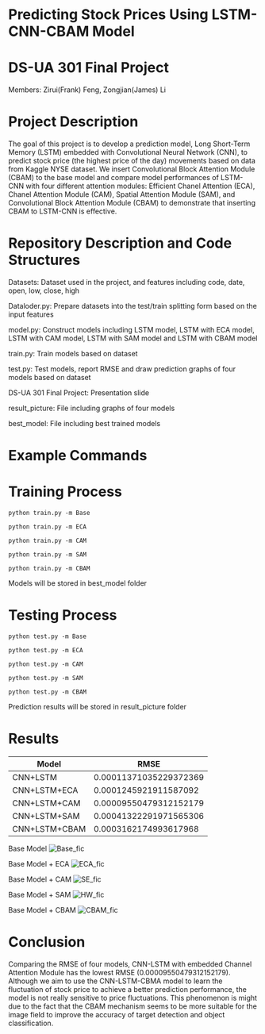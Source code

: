# Predicting Stock Prices Using LSTM-CNN-CBAM Model

# DS-UA 301 Final Project
Members: Zirui(Frank) Feng, Zongjian(James) Li

# Project Description
The goal of this project is to develop a prediction model, Long Short-Term Memory (LSTM) embedded with Convolutional Neural Network (CNN), to predict stock price (the highest price of the day) movements based on data from Kaggle NYSE dataset. We insert Convolutional Block Attention Module (CBAM) to the base model and compare model performances of LSTM-CNN with four different attention modules: Efficient Chanel Attention (ECA), Chanel Attention Module (CAM), Spatial Attention Module (SAM), and Convolutional Block Attention Module (CBAM) to demonstrate that inserting CBAM to LSTM-CNN is effective. 

# Repository Description and Code Structures
Datasets: Dataset used in the project, and features including code, date, open, low, close, high

Dataloder.py: Prepare datasets into the test/train splitting form based on the input features

model.py: Construct models including LSTM model, LSTM with ECA model, LSTM with CAM model, LSTM with SAM model and LSTM with CBAM model

train.py: Train models based on dataset

test.py: Test models, report RMSE and draw prediction graphs of four models based on dataset

DS-UA 301 Final Project: Presentation slide

result_picture: File including graphs of four models

best_model: File including best trained models


# Example Commands
# Training Process
```
python train.py -m Base

python train.py -m ECA

python train.py -m CAM

python train.py -m SAM

python train.py -m CBAM
```
Models will be stored in best_model folder


# Testing Process
```
python test.py -m Base

python test.py -m ECA

python test.py -m CAM

python test.py -m SAM

python test.py -m CBAM
```
Prediction results will be stored in result_picture folder


# Results

| Model  | RMSE |
| ------------- | ------------- |
| CNN+LSTM  | 0.00011371035229372369  |
| CNN+LSTM+ECA  | 0.0001245921911587092 |
| CNN+LSTM+CAM  | 0.00009550479312152179  |
| CNN+LSTM+SAM  | 0.00041322291971565306  |
| CNN+LSTM+CBAM  | 0.0003162174993617968 |

Base Model
![Base_fic](https://user-images.githubusercontent.com/94018723/208316303-dfb10e2d-aa18-4472-9ad7-0d2ba4ab6028.jpg)

Base Model + ECA
![ECA_fic](https://user-images.githubusercontent.com/94018723/208316332-c4b2b94c-5b40-4c0a-afe5-eeb82f6c2a80.jpg)

Base Model + CAM
![SE_fic](https://user-images.githubusercontent.com/94018723/208316360-8dec44a1-d4ea-435b-b364-33810a68fc10.jpg)

Base Model + SAM
![HW_fic](https://user-images.githubusercontent.com/94018723/208316374-f4b60fce-8d38-4207-9a4e-8939f854c910.jpg)

Base Model + CBAM
![CBAM_fic](https://user-images.githubusercontent.com/94018723/208316388-9e3f2576-19ae-4eb7-8e34-b50c9c329d38.jpg)


# Conclusion
Comparing the RMSE of four models, CNN-LSTM with embedded Channel Attention Module has the lowest RMSE (0.00009550479312152179). Although we aim to use the CNN-LSTM-CBMA model to learn the fluctuation of stock price to achieve a better prediction performance, the model is not really sensitive to price fluctuations. This phenomenon is might due to the fact that the CBAM mechanism seems to be more suitable for the image field to improve the accuracy of target detection and object classification.
